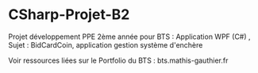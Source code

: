 # CSharp-Projet-B2
Projet développement PPE 2ème année pour BTS : Application WPF (C#) , Sujet : BidCardCoin, application gestion système d'enchère

Voir ressources liées sur le Portfolio du BTS : bts.mathis-gauthier.fr

